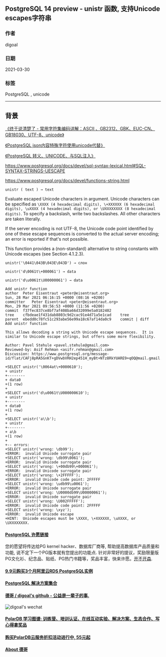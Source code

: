 ## PostgreSQL 14 preview - unistr 函数, 支持Unicode escapes字符串  
    
### 作者    
digoal    
    
### 日期    
2021-03-30     
    
### 标签    
PostgreSQL , unicode   
    
----    
    
## 背景    
  
[《终于说清楚了 - 常用字符集编码详解：ASCII 、GB2312、GBK、EUC-CN、GB18030、UTF-8、unicode》](../202101/20210119_05.md)    
  
[《PostgreSQL json内容特殊字符使用unicode代替》](../201808/20180822_02.md)    
  
[《PostgreSQL 转义、UNICODE、与SQL注入》](../201704/20170402_01.md)    
  
https://www.postgresql.org/docs/devel/sql-syntax-lexical.html#SQL-SYNTAX-STRINGS-UESCAPE  
  
https://www.postgresql.org/docs/devel/functions-string.html  
  
  
```unistr ( text ) → text```  
  
Evaluate escaped Unicode characters in argument. Unicode characters can be specified as ```\XXXX (4 hexadecimal digits), \+XXXXXX (6 hexadecimal digits), \uXXXX (4 hexadecimal digits), or \UXXXXXXXX (8 hexadecimal digits)```. To specify a backslash, write two backslashes. All other characters are taken literally.  
  
If the server encoding is not UTF-8, the Unicode code point identified by one of these escape sequences is converted to the actual server encoding; an error is reported if that's not possible.  
  
This function provides a (non-standard) alternative to string constants with Unicode escapes (see Section 4.1.2.3).  
  
```  
unistr('\0441\043B\043E\043D') → слон  
  
unistr('d\0061t\+000061') → data  
  
unistr('d\u0061t\U00000061') → data  
```  
  
  
```  
Add unistr function  
author	Peter Eisentraut <peter@eisentraut.org>	  
Sun, 28 Mar 2021 06:16:15 +0000 (08:16 +0200)  
committer	Peter Eisentraut <peter@eisentraut.org>	  
Mon, 29 Mar 2021 09:56:53 +0000 (11:56 +0200)  
commit	f37fec837ce8bf7af408ba66d32099e5a0182402  
tree	cfbdeae1f431dab8803c9d2cac91e4d71a5e1cad	tree  
parent	ebedd0c78fc51c293abe56e99a18c67af14da0c9	commit | diff  
Add unistr function  
  
This allows decoding a string with Unicode escape sequences.  It is  
similar to Unicode escape strings, but offers some more flexibility.  
  
Author: Pavel Stehule <pavel.stehule@gmail.com>  
Reviewed-by: Asif Rehman <asifr.rehman@gmail.com>  
Discussion: https://www.postgresql.org/message-id/flat/CAFj8pRA5GnKT+gDVwbVRH2ep451H_myBt+NTz8RkYUARE9+qOQ@mail.gmail.com  
```  
  
```  
+SELECT unistr('\0064at\+0000610');  
+ unistr   
+--------  
+ data0  
+(1 row)  
+  
+SELECT unistr('d\u0061t\U000000610');  
+ unistr   
+--------  
+ data0  
+(1 row)  
+  
+SELECT unistr('a\\b');  
+ unistr   
+--------  
+ a\b  
+(1 row)  
+  
+-- errors:  
+SELECT unistr('wrong: \db99');  
+ERROR:  invalid Unicode surrogate pair  
+SELECT unistr('wrong: \db99\0061');  
+ERROR:  invalid Unicode surrogate pair  
+SELECT unistr('wrong: \+00db99\+000061');  
+ERROR:  invalid Unicode surrogate pair  
+SELECT unistr('wrong: \+2FFFFF');  
+ERROR:  invalid Unicode code point: 2FFFFF  
+SELECT unistr('wrong: \udb99\u0061');  
+ERROR:  invalid Unicode surrogate pair  
+SELECT unistr('wrong: \U0000db99\U00000061');  
+ERROR:  invalid Unicode surrogate pair  
+SELECT unistr('wrong: \U002FFFFF');  
+ERROR:  invalid Unicode code point: 2FFFFF  
+SELECT unistr('wrong: \xyz');  
+ERROR:  invalid Unicode escape  
+HINT:  Unicode escapes must be \XXXX, \+XXXXXX, \uXXXX, or \UXXXXXXXX.  
```  
      
  
#### [PostgreSQL 许愿链接](https://github.com/digoal/blog/issues/76 "269ac3d1c492e938c0191101c7238216")
您的愿望将传达给PG kernel hacker、数据库厂商等, 帮助提高数据库产品质量和功能, 说不定下一个PG版本就有您提出的功能点. 针对非常好的提议，奖励限量版PG文化衫、纪念品、贴纸、PG热门书籍等，奖品丰富，快来许愿。[开不开森](https://github.com/digoal/blog/issues/76 "269ac3d1c492e938c0191101c7238216").  
  
  
#### [9.9元购买3个月阿里云RDS PostgreSQL实例](https://www.aliyun.com/database/postgresqlactivity "57258f76c37864c6e6d23383d05714ea")
  
  
#### [PostgreSQL 解决方案集合](https://yq.aliyun.com/topic/118 "40cff096e9ed7122c512b35d8561d9c8")
  
  
#### [德哥 / digoal's github - 公益是一辈子的事.](https://github.com/digoal/blog/blob/master/README.md "22709685feb7cab07d30f30387f0a9ae")
  
  
![digoal's wechat](../pic/digoal_weixin.jpg "f7ad92eeba24523fd47a6e1a0e691b59")
  
  
#### [PolarDB 学习图谱: 训练营、培训认证、在线互动实验、解决方案、生态合作、写心得拿奖品](https://www.aliyun.com/database/openpolardb/activity "8642f60e04ed0c814bf9cb9677976bd4")
  
  
#### [购买PolarDB云服务折扣活动进行中, 55元起](https://www.aliyun.com/activity/new/polardb-yunparter?userCode=bsb3t4al "e0495c413bedacabb75ff1e880be465a")
  
  
#### [About 德哥](https://github.com/digoal/blog/blob/master/me/readme.md "a37735981e7704886ffd590565582dd0")
  
